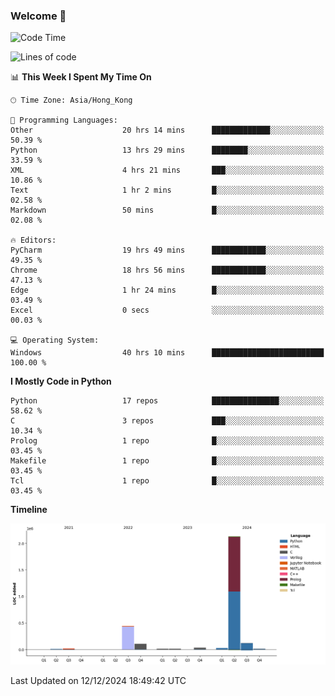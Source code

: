 ### Welcome 👋

<!--START_SECTION:waka-->
![Code Time](http://img.shields.io/badge/Code%20Time-1%2C124%20hrs%2028%20mins-blue)

![Lines of code](https://img.shields.io/badge/From%20Hello%20World%20I%27ve%20Written-2.9%20million%20lines%20of%20code-blue)

📊 **This Week I Spent My Time On** 

```text
🕑︎ Time Zone: Asia/Hong_Kong

💬 Programming Languages: 
Other                    20 hrs 14 mins      █████████████░░░░░░░░░░░░   50.39 % 
Python                   13 hrs 29 mins      ████████░░░░░░░░░░░░░░░░░   33.59 % 
XML                      4 hrs 21 mins       ███░░░░░░░░░░░░░░░░░░░░░░   10.86 % 
Text                     1 hr 2 mins         █░░░░░░░░░░░░░░░░░░░░░░░░   02.58 % 
Markdown                 50 mins             █░░░░░░░░░░░░░░░░░░░░░░░░   02.08 % 

🔥 Editors: 
PyCharm                  19 hrs 49 mins      ████████████░░░░░░░░░░░░░   49.35 % 
Chrome                   18 hrs 56 mins      ████████████░░░░░░░░░░░░░   47.13 % 
Edge                     1 hr 24 mins        █░░░░░░░░░░░░░░░░░░░░░░░░   03.49 % 
Excel                    0 secs              ░░░░░░░░░░░░░░░░░░░░░░░░░   00.03 % 

💻 Operating System: 
Windows                  40 hrs 10 mins      █████████████████████████   100.00 % 
```

**I Mostly Code in Python** 

```text
Python                   17 repos            ███████████████░░░░░░░░░░   58.62 % 
C                        3 repos             ███░░░░░░░░░░░░░░░░░░░░░░   10.34 % 
Prolog                   1 repo              █░░░░░░░░░░░░░░░░░░░░░░░░   03.45 % 
Makefile                 1 repo              █░░░░░░░░░░░░░░░░░░░░░░░░   03.45 % 
Tcl                      1 repo              █░░░░░░░░░░░░░░░░░░░░░░░░   03.45 % 
```



**Timeline**

![Lines of Code chart](https://raw.githubusercontent.com/xhj2501/xhj2501/main/assets/bar_graph.png)


 Last Updated on 12/12/2024 18:49:42 UTC
<!--END_SECTION:waka-->

